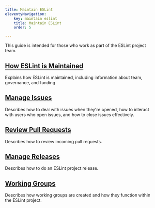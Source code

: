 ```yaml
---
title: Maintain ESLint
eleventyNavigation:
    key: maintain eslint
    title: Maintain ESLint
    order: 5

---
```


This guide is intended for those who work as part of the ESLint project team.

## [How ESLint is Maintained](overview)

Explains how ESLint is maintained, including information about team, governance, and funding.

## [Manage Issues](manage-issues)

Describes how to deal with issues when they're opened, how to interact with users who open issues, and how to close issues effectively.

## [Review Pull Requests](review-pull-requests)

Describes how to review incoming pull requests.

## [Manage Releases](manage-releases)

Describes how to do an ESLint project release.

## [Working Groups](working-groups)

Describes how working groups are created and how they function within the ESLint project.
